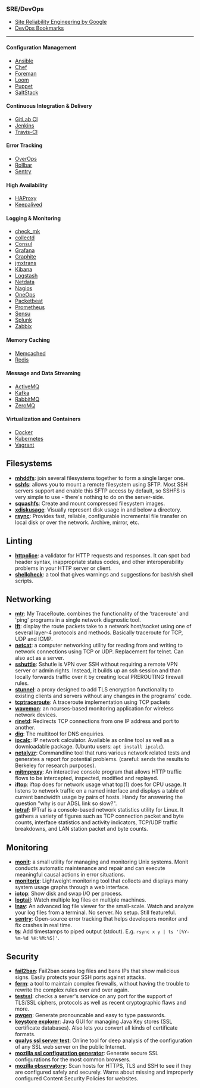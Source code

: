 ### SRE/DevOps

* [Site Reliability Engineering by Google](https://landing.google.com/sre/book.html)
* [DevOps Bookmarks](https://www.devopsbookmarks.com/)

------

#### Configuration Management

* [Ansible](https://www.ansible.com/)
* [Chef](https://www.chef.io/)
* [Foreman](https://theforeman.org/)
* [Loom](https://github.com/bfirsh/loom)
* [Puppet](https://puppet.com/)
* [SaltStack](https://saltstack.com/community/)

#### Continuous Integration & Delivery

* [GitLab CI](https://gitlab.com/gitlab-ci)
* [Jenkins](https://jenkins.io/)
* [Travis-CI](https://travis-ci.org/)

#### Error Tracking

* [OverOps](https://www.overops.com/)
* [Rollbar](https://rollbar.com/)
* [Sentry](https://sentry.io/welcome/)

#### High Availability

* [HAProxy](http://www.haproxy.org/)
* [Keepalived](http://www.keepalived.org/)

#### Logging & Monitoring

* [check_mk](https://mathias-kettner.de/check_mk.html)
* [collectd](http://collectd.org/)
* [Consul](https://www.consul.io/)
* [Grafana](https://grafana.com/)
* [Graphite](http://graphite.readthedocs.io/en/latest/)
* [jmxtrans](https://github.com/jmxtrans/jmxtrans)
* [Kibana](https://www.elastic.co/products/kibana)
* [Logstash](https://www.elastic.co/products/logstash)
* [Netdata](https://my-netdata.io/)
* [Nagios](https://www.nagios.org/)
* [OneOps](http://oneops.com/)
* [Packetbeat](https://www.elastic.co/products/beats/packetbeat)
* [Prometheus](https://prometheus.io/)
* [Sensu](https://sensuapp.org/)
* [Splunk](https://www.splunk.com/)
* [Zabbix](https://www.zabbix.com/)

#### Memory Caching

* [Memcached](http://memcached.org/)
* [Redis](https://redis.io/)

#### Message and Data Streaming

* [ActiveMQ](http://activemq.apache.org/)
* [Kafka](https://kafka.apache.org/)
* [RabbitMQ](https://www.rabbitmq.com/)
* [ZeroMQ](http://zeromq.org/)

#### Virtualization and Containers

* [Docker](https://docs.docker.com/)
* [Kubernetes](https://github.com/kubernetes/kubernetes)
* [Vagrant](https://www.vagrantup.com/)

## Filesystems

* **[mhddfs](https://romanrm.net/mhddfs)**: join several filesystems together to
  form a single larger one.
* **[sshfs](https://github.com/libfuse/sshfs)**: allows you to mount a remote
  filesystem using SFTP. Most SSH servers support and enable this SFTP access
  by default, so SSHFS is very simple to use - there's nothing to do on the
  server-side.
* **[squashfs](http://squashfs.sourceforge.net/)**: Create and mount compressed
  filesystem images.
* **[xdiskusage](http://xdiskusage.sourceforge.net/)**: Visually represent
  disk usage in and below a directory.
* **[rsync](https://rsync.samba.org/)**: Provides fast, reliable, configurable
  incremental file transfer on local disk or over the network. Archive,
  mirror, etc.


## Linting

* **[httpolice](https://github.com/vfaronov/httpolice)**: a validator for HTTP
  requests and responses. It can spot bad header syntax, inappropriate status
  codes, and other interoperability problems in your HTTP server or client.
* **[shellcheck](http://www.shellcheck.net/)**: a tool that gives warnings and
  suggestions for bash/sh shell scripts.


## Networking

* **[mtr](https://www.bitwizard.nl/mtr/)**: My TraceRoute. combines the
  functionality of the 'traceroute' and 'ping' programs in a single network
  diagnostic tool.
* **[lft](https://linux.die.net/man/8/lft)**: display the route packets take
  to a network host/socket using one of several layer-4 protocols and
  methods. Basically traceroute for TCP, UDP and ICMP.
* **[netcat](https://en.wikipedia.org/wiki/Netcat)**: a computer networking
  utility for reading from and writing to network connections using TCP or
  UDP. Replacement for telnet. Can also act as a server.
* **[sshuttle](https://github.com/apenwarr/sshuttle)**: Sshutle is VPN over
  SSH without requiring a remote VPN server or admin rights. Instead, it
  builds up an ssh session and than locally forwards traffic over it by
  creating local PREROUTING firewall rules.
* **[stunnel](https://www.stunnel.org/)**: a proxy designed to add TLS
  encryption functionality to existing clients and servers without any changes
  in the programs' code.
* **[tcptraceroute](https://linux.die.net/man/1/tcptraceroute)**: A traceroute
  implementation using TCP packets
* **[wavemon](https://github.com/uoaerg/wavemon)**: an ncurses-based
  monitoring application for wireless network devices.
* **[rinetd](https://www.boutell.com/rinetd/)**: Redirects TCP connections
  from one IP address and port to another.
* **[dig](https://mediatemple.net/community/products/dv/204644130/understanding-the-dig-command)**:
  The multitool for DNS enquiries.
* **[ipcalc](http://jodies.de/ipcalc)**: IP network calculator. Available as
  online tool as well as a downloadable package. (Ubuntu users: `apt install
  ipcalc`).
* **[netalyzr](http://netalyzr.icsi.berkeley.edu/)**: Commandline tool that
  runs various network related tests and generates a report for potential
  problems. (careful: sends the results to Berkeley for research purposes).
* **[mitmproxy](https://mitmproxy.org/)**: An interactive console program that
  allows HTTP traffic flows to be intercepted, inspected, modified and
  replayed.
* **[iftop](http://www.ex-parrot.com/pdw/iftop/)**: iftop does for network
  usage what top(1) does for CPU usage. It listens to network traffic on a
  named interface and displays a table of current bandwidth usage by pairs of
  hosts. Handy for answering the question "why is our ADSL link so slow?".
* **[iptraf](http://iptraf.seul.org/)**: IPTraf is a console-based network
  statistics utility for Linux. It gathers a variety of figures such as TCP
  connection packet and byte counts, interface statistics and activity
  indicators, TCP/UDP traffic breakdowns, and LAN station packet and byte
  counts.


## Monitoring

* **[monit](https://mmonit.com/monit/)**: a small utility for managing and
  monitoring Unix systems. Monit conducts automatic maintenance and repair and
  can execute meaningful causal actions in error situations.
* **[monitorix](http://www.monitorix.org)**: Lightweight monitoring tool that
  collects and displays many system usage graphs through a web interface.
* **[iotop](http://guichaz.free.fr/iotop/)**: Show disk and swap I/O per
  process.
* **[logtail](https://www.fourmilab.ch/webtools/logtail/)**: Watch multiple
  log files on multiple machines.
* **[lnav](http://lnav.org/)**: An advanced log file viewer for the
  small-scale. Watch and analyze your log files from a terminal. No server. No
  setup. Still featureful.
* **[sentry](https://sentry.io/welcome/)**: Open-source error tracking that
  helps developers monitor and fix crashes in real time.
* **[ts](https://joeyh.name/code/moreutils/)**: Add timestamps to piped output
  (stdout). E.g. `rsync x y | ts '[%Y-%m-%d %H:%M:%S]'`.


## Security

* **[fail2ban](https://www.fail2ban.org/wiki/index.php/Main_Page)**: Fail2ban
  scans log files and bans IPs that show malicious signs. Easily protects your
  SSH ports against attacks.
* **[ferm](http://ferm.foo-projects.org/)**:  a tool to maintain complex
  firewalls, without having the trouble to rewrite the complex rules over and
  over again.
* **[testssl](https://testssl.sh/)**: checks a server's service on any port
  for the support of TLS/SSL ciphers, protocols as well as recent
  cryptographic flaws and more.
* **[pwgen](https://github.com/jbernard/pwgen)**: Generate pronouncable and
  easy to type passwords.
* **[keystore explorer](http://keystore-explorer.org/)**: Java GUI for
  managing Java Key stores (SSL certificate databases). Also lets you convert
  all kinds of certificate formats.
* **[qualys ssl server test](https://www.ssllabs.com/ssltest/)**: Online tool
  for deep analysis of the configuration of any SSL web server on the public
  Internet.
* **[mozilla ssl configuration
  generator](https://mozilla.github.io/server-side-tls/ssl-config-generator/)**:
  Generate secure SSL configurations for the most common browsers.
* **[mozilla observatory](https://observatory.mozilla.org/)**: Scan hosts for
  HTTPS, TLS and SSH to see if they are configured safely and securely. Warns
  about missing and improperly configured Content Security Policies for
  websites.
